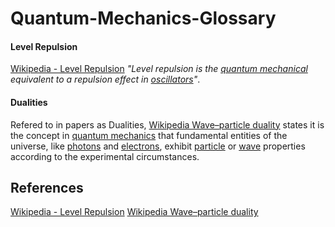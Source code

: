 # Quantum-Mechanics-Glossary

#### Level Repulsion

[Wikipedia - Level Repulsion](https://en.wikipedia.org/wiki/Level_repulsion) *"Level repulsion is the [quantum mechanical](https://en.wikipedia.org/wiki/Quantum_mechanical "Quantum mechanical") equivalent to a repulsion effect in [oscillators](https://en.wikipedia.org/wiki/Oscillator "Oscillator")"*.

#### Dualities

Refered to in papers as Dualities, [Wikipedia Wave–particle duality](https://en.wikipedia.org/wiki/Wave%E2%80%93particle_duality) states it is the concept in [quantum mechanics](https://en.wikipedia.org/wiki/Quantum_mechanics "Quantum mechanics") that fundamental entities of the universe, like [photons](https://en.wikipedia.org/wiki/Photon "Photon") and [electrons](https://en.wikipedia.org/wiki/Electron "Electron"), exhibit [particle](https://en.wikipedia.org/wiki/Particle "Particle") or [wave](https://en.wikipedia.org/wiki/Wave_\(physics\) "Wave (physics)") properties according to the experimental circumstances.

## References

[Wikipedia - Level Repulsion](https://en.wikipedia.org/wiki/Level_repulsion)
[Wikipedia Wave–particle duality](https://en.wikipedia.org/wiki/Wave%E2%80%93particle_duality) 